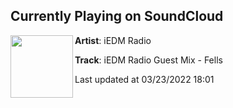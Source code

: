 ## Currently Playing on SoundCloud

[<img align="left" width="100" src="https://i1.sndcdn.com/artworks-FHTzEjn8E3XnJ71i-hlkzcQ-t500x500.jpg">](https://soundcloud.com/iedmradio/iedm-radio-guest-mix-fells)

**Artist**: iEDM Radio 

**Track**: iEDM Radio Guest Mix - Fells

Last updated at 03/23/2022 18:01
